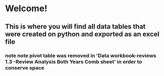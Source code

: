 # Welcome!
## This is where you will find all data tables that were created on python and exported as an excel file
### note note pivot table was removed in 'Data workbook-reviews 1.3 -Review Analysis Both Years Comb sheet' in order to conserve space
